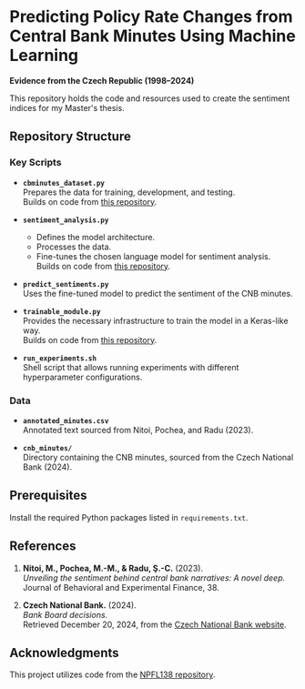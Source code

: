 # Predicting Policy Rate Changes from Central Bank Minutes Using Machine Learning  
**Evidence from the Czech Republic (1998–2024)**  

This repository holds the code and resources used to create the sentiment indices for my Master's thesis.

## Repository Structure  

### Key Scripts  
- **`cbminutes_dataset.py`**  
  Prepares the data for training, development, and testing.  
  Builds on code from [this repository](https://github.com/ufal/npfl138?tab=readme-ov-file).  

- **`sentiment_analysis.py`**  
  - Defines the model architecture.  
  - Processes the data.  
  - Fine-tunes the chosen language model for sentiment analysis.  
  Builds on code from [this repository](https://github.com/ufal/npfl138?tab=readme-ov-file).  

- **`predict_sentiments.py`**  
  Uses the fine-tuned model to predict the sentiment of the CNB minutes.  

- **`trainable_module.py`**  
  Provides the necessary infrastructure to train the model in a Keras-like way.  
  Builds on code from [this repository](https://github.com/ufal/npfl138?tab=readme-ov-file).

- **`run_experiments.sh`**  
  Shell script that allows running experiments with different hyperparameter configurations.
  
### Data  
- **`annotated_minutes.csv`**  
  Annotated text sourced from Nitoi, Pochea, and Radu (2023).  

- **`cnb_minutes/`**  
  Directory containing the CNB minutes, sourced from the Czech National Bank (2024).  

## Prerequisites  
Install the required Python packages listed in `requirements.txt`.  

## References  
1. **Nitoi, M., Pochea, M.-M., & Radu, Ş.-C.** (2023).  
   *Unveiling the sentiment behind central bank narratives: A novel deep.*  
   Journal of Behavioral and Experimental Finance, 38.  

2. **Czech National Bank.** (2024).  
   *Bank Board decisions.*  
   Retrieved December 20, 2024, from the [Czech National Bank website](https://www.cnb.cz/en/monetary-policy/bank-board-decisions/).  

## Acknowledgments  
This project utilizes code from the [NPFL138 repository](https://github.com/ufal/npfl138?tab=readme-ov-file).  
